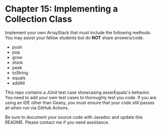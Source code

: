 # Chapter 15: Implementing a Collection Class

Implement your own ArrayStack<E> that must include the following methods. You may assist your fellow students but do **NOT** share answers/code.

- push
- pop
- grow
- shink
- peek
- toString
- equals
- addAll

This repo contains a JUnit test case showcasing asserEquals's behavior. You need to add your own test cases to thoroughly test you code.
If you are using an IDE other than Geany, you must ensure that your code still passes all when run via GitHub Actions.

Be sure to document your source code with Javadoc and update this README. Please contact me if you need assistance.
